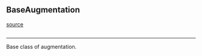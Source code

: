 #


## BaseAugmentation
[source](https://github.com/RLE-Foundation/rllte/blob/main/rllte/common/base_augmentation.py/#L29)
```python 

```


---
Base class of augmentation.
